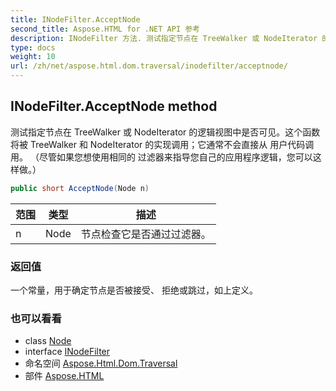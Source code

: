 ```yaml
---
title: INodeFilter.AcceptNode
second_title: Aspose.HTML for .NET API 参考
description: INodeFilter 方法. 测试指定节点在 TreeWalker 或 NodeIterator 的逻辑视图中是否可见这个函数 将被 TreeWalker 和 NodeIterator 的实现调用它通常不会直接从 用户代码调用 尽管如果您想使用相同的 过滤器来指导您自己的应用程序逻辑您可以这样做
type: docs
weight: 10
url: /zh/net/aspose.html.dom.traversal/inodefilter/acceptnode/
---
```

## INodeFilter.AcceptNode method

测试指定节点在 TreeWalker 或 NodeIterator 的逻辑视图中是否可见。这个函数 将被 TreeWalker 和 NodeIterator 的实现调用；它通常不会直接从 用户代码调用。 （尽管如果您想使用相同的 过滤器来指导您自己的应用程序逻辑，您可以这样做。）

```csharp
public short AcceptNode(Node n)
```

| 范围 | 类型 | 描述 |
| --- | --- | --- |
| n | Node | 节点检查它是否通过过滤器。 |

### 返回值

一个常量，用于确定节点是否被接受、 拒绝或跳过，如上定义。

### 也可以看看

* class [Node](../../../aspose.html.dom/node/)
* interface [INodeFilter](../)
* 命名空间 [Aspose.Html.Dom.Traversal](../../inodefilter/)
* 部件 [Aspose.HTML](../../../)


